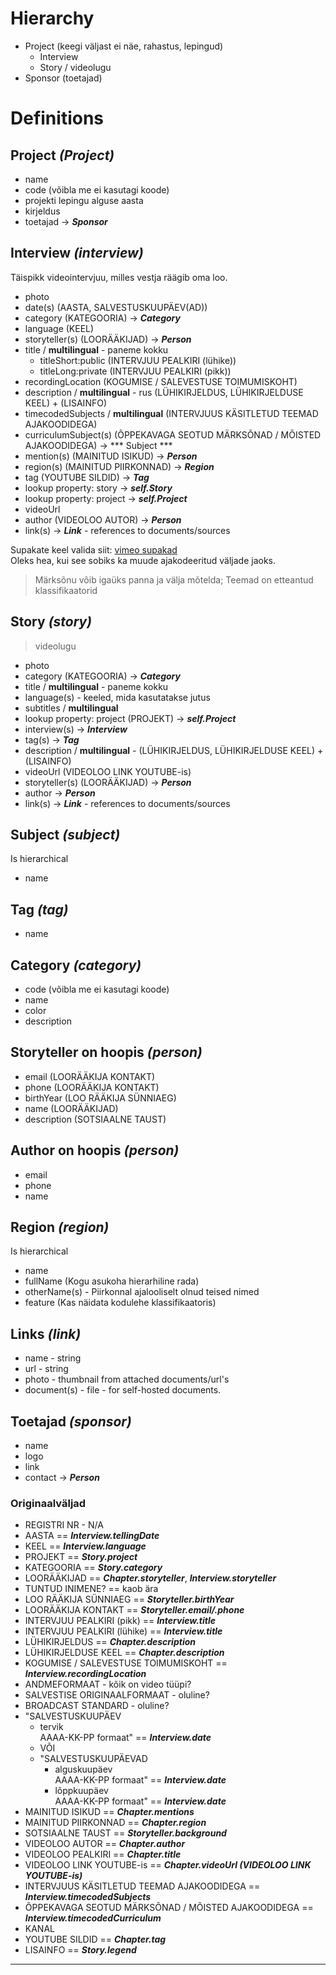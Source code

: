 # Hierarchy

- Project (keegi väljast ei näe, rahastus, lepingud)
    - Interview
    - Story / videolugu
- Sponsor (toetajad)

# Definitions

## Project *(Project)*

- name
- code (võibla me ei kasutagi koode)
- projekti lepingu alguse aasta
- kirjeldus
- toetajad -> ***Sponsor***



## Interview *(interview)*
Täispikk videointervjuu, milles vestja räägib oma loo.

- photo
- date(s) (AASTA, SALVESTUSKUUPÄEV(AD))
- category (KATEGOORIA) -> ***Category***
- language (KEEL)
- storyteller(s) (LOORÄÄKIJAD) -> ***Person***
- title / **multilingual** - paneme kokku
    - titleShort:public (INTERVJUU PEALKIRI (lühike))
    - titleLong:private (INTERVJUU PEALKIRI (pikk))
- recordingLocation (KOGUMISE / SALEVESTUSE TOIMUMISKOHT)
- description / **multilingual** - rus (LÜHIKIRJELDUS, LÜHIKIRJELDUSE KEEL) + (LISAINFO)
- timecodedSubjects / **multilingual** (INTERVJUUS KÄSITLETUD TEEMAD AJAKOODIDEGA)
- curriculumSubject(s) (ÕPPEKAVAGA SEOTUD MÄRKSÕNAD / MÕISTED AJAKOODIDEGA) -> *** Subject ***
- mention(s) (MAINITUD ISIKUD) -> ***Person***
- region(s) (MAINITUD PIIRKONNAD) -> ***Region***
- tag (YOUTUBE SILDID) -> ***Tag***
- lookup property: story -> ***self.Story***
- lookup property: project -> ***self.Project***
- videoUrl
- author (VIDEOLOO AUTOR) -> ***Person***
- link(s) -> ***Link*** - references to documents/sources


Supakate keel valida siit:  [vimeo supakad](https://vimeo.com/help/faq/managing-your-videos/captions-and-subtitles#what-caption-and-subtitle-file-formats-does-vimeo-support)  
Oleks hea, kui see sobiks ka muude ajakodeeritud väljade jaoks.


> Märksõnu võib igaüks panna ja välja mõtelda; Teemad on etteantud klassifikaatorid


## Story *(story)*
> videolugu

- photo
- category (KATEGOORIA) -> ***Category***
- title / **multilingual** - paneme kokku
- language(s) - keeled, mida kasutatakse jutus
- subtitles / **multilingual**
- lookup property: project (PROJEKT) -> ***self.Project***
- interview(s) -> ***Interview***
- tag(s) -> ***Tag***
- description / **multilingual** - (LÜHIKIRJELDUS, LÜHIKIRJELDUSE KEEL) + (LISAINFO)
- videoUrl (VIDEOLOO LINK YOUTUBE-is)
- storyteller(s) (LOORÄÄKIJAD) -> ***Person***
- author -> ***Person***
- link(s) -> ***Link*** - references to documents/sources


## Subject *(subject)*
Is hierarchical

- name


## Tag *(tag)*

- name


## Category *(category)*

- code (võibla me ei kasutagi koode)
- name
- color
- description


## Storyteller on hoopis *(person)*

- email (LOORÄÄKIJA KONTAKT)
- phone (LOORÄÄKIJA KONTAKT)
- birthYear (LOO RÄÄKIJA SÜNNIAEG)
- name (LOORÄÄKIJAD)
- description (SOTSIAALNE TAUST)


## Author on hoopis *(person)*

- email
- phone
- name


## Region *(region)*
Is hierarchical

- name
- fullName (Kogu asukoha hierarhiline rada)
- otherName(s) - Piirkonnal ajalooliselt olnud teised nimed
- feature (Kas näidata kodulehe klassifikaatoris)


## Links *(link)*
- name - string
- url - string
- photo - thumbnail from attached documents/url's
- document(s) - file - for self-hosted documents.


## Toetajad *(sponsor)*

- name
- logo
- link
- contact -> ***Person***


### Originaalväljad

- REGISTRI NR - N/A
- AASTA == ***Interview.tellingDate***
- KEEL == ***Interview.language***
- PROJEKT == ***Story.project***
- KATEGOORIA == ***Story.category***
- LOORÄÄKIJAD == ***Chapter.storyteller***, ***Interview.storyteller***
- TUNTUD INIMENE? == kaob ära
- LOO RÄÄKIJA SÜNNIAEG == ***Storyteller.birthYear***
- LOORÄÄKIJA KONTAKT == ***Storyteller.email/.phone***
- INTERVJUU PEALKIRI (pikk) == ***Interview.title***
- INTERVJUU PEALKIRI (lühike) == ***Interview.title***
- LÜHIKIRJELDUS == ***Chapter.description***
- LÜHIKIRJELDUSE KEEL == ***Chapter.description***
- KOGUMISE / SALEVESTUSE TOIMUMISKOHT == ***Interview.recordingLocation***
- ANDMEFORMAAT - kõik on video tüüpi?
- SALVESTISE ORIGINAALFORMAAT - oluline?
- BROADCAST STANDARD - oluline?
- "SALVESTUSKUUPÄEV
  - tervik  
    AAAA-KK-PP formaat" == ***Interview.date***
  - VÕI
  - "SALVESTUSKUUPÄEVAD
    - alguskuupäev  
      AAAA-KK-PP formaat" == ***Interview.date***
    - lõppkuupäev  
      AAAA-KK-PP formaat" == ***Interview.date***
- MAINITUD ISIKUD == ***Chapter.mentions***
- MAINITUD PIIRKONNAD == ***Chapter.region***
- SOTSIAALNE TAUST == ***Storyteller.background***
- VIDEOLOO AUTOR == ***Chapter.author***
- VIDEOLOO PEALKIRI == ***Chapter.title***
- VIDEOLOO LINK YOUTUBE-is == ***Chapter.videoUrl (VIDEOLOO LINK YOUTUBE-is)***
- INTERVJUUS KÄSITLETUD TEEMAD AJAKOODIDEGA == ***Interview.timecodedSubjects***
- ÕPPEKAVAGA SEOTUD MÄRKSÕNAD / MÕISTED AJAKOODIDEGA == ***Interview.timecodedCurriculum***
- KANAL
- YOUTUBE SILDID == ***Chapter.tag***
- LISAINFO == ***Story.legend***

---
